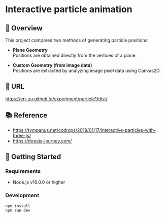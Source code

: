 # Interactive particle animation

## 📝 Overview

This project compares two methods of generating particle positions:

- **Plane Geometry**  
  Positions are obtained directly from the vertices of a plane.

- **Custom Geometry (from image data)**  
  Positions are extracted by analyzing image pixel data using Canvas2D.

## 🔗 URL

https://eri-zu.github.io/experiment/particle1/dist/

## 📚 Reference

- https://tympanus.net/codrops/2019/01/17/interactive-particles-with-three-js/
- https://threejs-journey.com/

## 🚀 Getting Started

### Requirements

- Node.js v16.0.0 or higher

### Development

```bash
npm install
npm run dev
```
